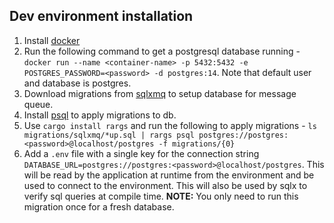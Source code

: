 ## Dev environment installation

1. Install [docker](https://docs.docker.com/get-docker/)
2. Run the following command to get a postgresql database running - `docker run --name <container-name> -p 5432:5432 -e POSTGRES_PASSWORD=<password> -d postgres:14`. Note that default user and database is postgres.
3. Download migrations from [sqlxmq](https://github.com/Diggsey/sqlxmq#database-schema) to setup database for message queue. 
4. Install [psql](https://blog.timescale.com/blog/how-to-install-psql-on-mac-ubuntu-debian-windows/) to apply migrations to db.
5. Use `cargo install rargs` and run the following to apply migrations - `ls migrations/sqlxmq/*up.sql | rargs psql postgres://postgres:<password>@localhost/postgres -f migrations/{0}`
6. Add a `.env` file with a single key for the connection string `DATABASE_URL=postgres://postgres:<password>@localhost/postgres`. This will be read by the application at runtime from the environment and be used to connect to the environment. This will also be used by sqlx to verify sql queries at compile time. **NOTE:** You only need to run this migration once for a fresh database.

